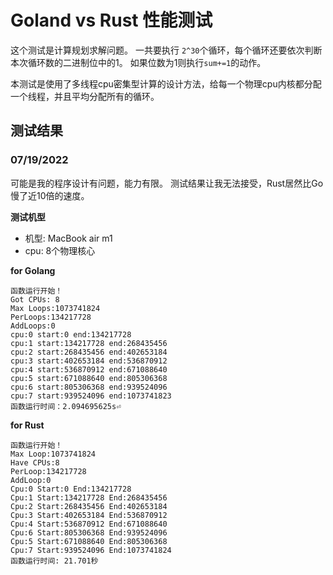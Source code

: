 # Goland vs Rust 性能测试

这个测试是计算规划求解问题。
一共要执行 `2^30`个循环，每个循环还要依次判断本次循环数的二进制位中的1。
如果位数为1则执行`sum+=1`的动作。

本测试是使用了多线程cpu密集型计算的设计方法，给每一个物理cpu内核都分配一个线程，并且平均分配所有的循环。

## 测试结果

### 07/19/2022
可能是我的程序设计有问题，能力有限。
测试结果让我无法接受，Rust居然比Go慢了近10倍的速度。

**测试机型**

- 机型: MacBook air m1
- cpu: 8个物理核心



**for Golang**

```shell
函数运行开始！
Got CPUs: 8
Max Loops:1073741824
PerLoops:134217728
AddLoops:0
cpu:0 start:0 end:134217728
cpu:1 start:134217728 end:268435456
cpu:2 start:268435456 end:402653184
cpu:3 start:402653184 end:536870912
cpu:4 start:536870912 end:671088640
cpu:5 start:671088640 end:805306368
cpu:6 start:805306368 end:939524096
cpu:7 start:939524096 end:1073741823
函数运行时间：2.094695625s⏎
```

**for Rust**

```shell
函数运行开始！
Max Loop:1073741824
Have CPUs:8
PerLoop:134217728
AddLoop:0
Cpu:0 Start:0 End:134217728
Cpu:1 Start:134217728 End:268435456
Cpu:2 Start:268435456 End:402653184
Cpu:3 Start:402653184 End:536870912
Cpu:4 Start:536870912 End:671088640
Cpu:6 Start:805306368 End:939524096
Cpu:5 Start:671088640 End:805306368
Cpu:7 Start:939524096 End:1073741824
函数运行时间: 21.701秒
```


